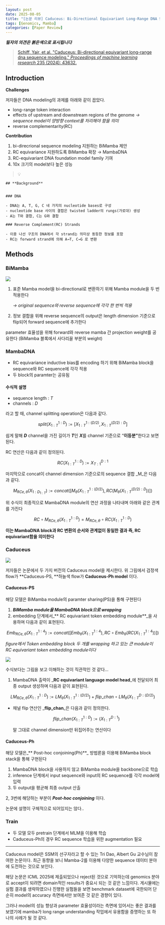 ```yaml
---
layout: post
date: 2025-08-05
title: "[논문 리뷰] Caduceus: Bi-Directional Equivariant Long-Range DNA Sequence Modeling"
tags: [Genomics, Mamba]
categories: [Paper Review]
---
```


<span class="notion-red">_**필자의 의견은 붉은색으로 표시됩니다**_</span>


> [Schiff, Yair, et al. "Caduceus: Bi-directional equivariant long-range dna sequence modeling." ](https://pmc.ncbi.nlm.nih.gov/articles/PMC12189541/)[_Proceedings of machine learning research_](https://pmc.ncbi.nlm.nih.gov/articles/PMC12189541/)[ 235 (2024): 43632.](https://pmc.ncbi.nlm.nih.gov/articles/PMC12189541/)



## Introduction


**Challenges**


저자들은 DNA modeling의 과제를 아래와 같이 꼽았다.

- long-range token interaction
- effects of upstream and downstream regions of the genome 
_→ sequence model이 양방향 context를 처리해야 함을 의미_
- reverse complementarity(RC)

**Contribution**

1. bi-direcrional sequence modeling 지원하는 BiMamba 제안
1. RC equivariance 지원하도록 BiMamba 확장 → MambaDNA
1. RC-equivariant DNA foundation model family 기여
1. 10x 크기의 model보다 높은 성능

> 💡 


	## **Background**


	### DNA

	- DNA는 A, T, G, C 네 가지의 nucleotide bases로 구성
	- nucleotide base 사이의 결합은 twisted ladder의 rungs(가로대) 생성
	- A는 T와 결합, C는 G와 결합

	### Reverse Complement(RC) Strands

	- 이중 나선 구조의 DNA에서 각 strand는 의미상 동등한 정보를 포함
	- RC는 forward strand에 의해 A→T, C→G 로 변환


## Methods



### BiMamba


![](https://prod-files-secure.s3.us-west-2.amazonaws.com/542b861c-36a8-4051-84e5-8804b6728dba/2c247d59-7815-4980-99f0-8f0d21f445a7/image.png?X-Amz-Algorithm=AWS4-HMAC-SHA256&X-Amz-Content-Sha256=UNSIGNED-PAYLOAD&X-Amz-Credential=ASIAZI2LB466VHJJ3ZQP%2F20250924%2Fus-west-2%2Fs3%2Faws4_request&X-Amz-Date=20250924T150129Z&X-Amz-Expires=3600&X-Amz-Security-Token=IQoJb3JpZ2luX2VjENb%2F%2F%2F%2F%2F%2F%2F%2F%2F%2FwEaCXVzLXdlc3QtMiJHMEUCIDLJMZm7uZNRW1LvhIP608UDczpf5OzhdfemxtOnWVv1AiEAh7gjUFZP%2F8Ar3UpIG4rFY233h1KUDXRNoU01Mqo0HBAq%2FwMIXxAAGgw2Mzc0MjMxODM4MDUiDAbhtoQxwwJXkTFnjircA8aJW3osESDRXlOqe1NbXgumF9ZwUMW69%2F8pU4rWWzja5YQgE0jPbuG%2F4EgbM84EDn2tqtbkfMx86PtvG4kUCScc11MSky3IAojqfhyOx9KdYDXEPRrZAVO9hXjF6tpij4DRb4Xsrh35cu1jcVYWtfSim2LXjgcmVOLkLbSU%2FWrfLDl6q1UNicINeA15kajElfIwo9yCwhPIzbwYUQHV8IXqbl26vSoAwkyAc2X3UkaSNHyXoElp%2Fb7z84Mw1%2FmyhrmtRZHwRjo2wuSI77L523tzC6j%2Bm3ARQLDEbH9r7pep9s%2BDioSTPLCc2irPkUT17KG43KXRvuv0x1Y06H6aF21FdTOi4JDOc1NX0Y1hqSE0kQ%2FktdRKLWazUYp1Z4ESieUxG3rOsIWoTFyPIdm1iKbMp7ZdcWTsybvvP1GZK4W57X2xfyD07bw0%2Bj3CU8lnceK%2BXq%2B44n8gvH7X4st5Le0iZyINaUZEEZUfwX40RG7FRHjnTEH8urELtkWvq2VRraY2KOFm4EzE0tCR505wFus21QUrDQnT8%2F%2Bta67JM8MjR%2BkDyIkbowLapcaHV2J%2F4ILukjLePmI8Av5iDrBkX8iM5IvcFzcBCzdVbZZ8CHWbmwQNxLaqqt2bjYHGMMr2z8YGOqUBPXYDFwj1zX9je1CKz%2BhYY6MVC%2FlJDkFecXEogxzJN6Kt0O8NMANyk75x9NAVcubodw87sK8zj9Obj2bJMPKEVHo0irJSsSVIM4sygfbNNRTl8ZmM37UdGefhCe%2BydSJJbgyk0gFCjOLBsjKUIx24lFKfTSEuQ2D1PelGN%2FtQLY5JEVqLQ3gQ78nPo3sy6CDTcbgNnLBE5W3vBi5dGB0XonIlzPoL&X-Amz-Signature=0973a1c027fa102c96690da8706680162c6736eda3285a9c8e98e3092e4ad469&X-Amz-SignedHeaders=host&x-amz-checksum-mode=ENABLED&x-id=GetObject)

1. 표준 Mamba model을 bi-directional로 변환하기 위해 Mamba module을 두 번 적용한다

	_→ original sequence와 reverse sequence에 각각 한 번씩 적용_

1. 정보 결합을 위해 reverse sequence의 output은 length dimension 기준으로 flip되어 forward sequence에 추가한다

parameter 효율성을 위해 forward와 reverse mamba 간 projection weight를 공유한다 (BiMamba 블록에서 사다리꼴 부분의 weight)



### MambaDNA

- RC equivariance inductive bias를 encoding 하기 위해 BiMamba block을 sequence와 RC sequence에 각각 적용
- 두 block의 paramter는 공유됨


#### 수식적 설명

- sequence length : _T_
- channels : _D_

라고 할 때,  channel splitting operation은 다음과 같다.


$$
split(X^{1:D}_{1:T}):=[X^{1:(D/2)}_{1:T},X^{(D/2):D}_{1:T}]
$$


<span class="notion-red">쉽게 말해 </span><span class="notion-red">_**D**_</span><span class="notion-red"> channel을 가진 길이가 </span><span class="notion-red">_**T**_</span><span class="notion-red">인 </span><span class="notion-red">_**X**_</span><span class="notion-red">를 channel 기준으로 “</span><span class="notion-red">**이등분”**</span><span class="notion-red">한다고 보면 된다.</span>


RC 연산은 다음과 같이 정의된다.


$$
RC(X^{1:D}_{1:T}):=X^{D:1}_{T:1}
$$


마지막으로 concat이 channel dimension 기준으로의 sequence 결합 _M_은 다음과 같다.


$$
M_{RCe,\theta}(X_{1:D_{1:T}}):=concat([M_{\theta}(X^{1:(D/2)}_{1:T}),RC(M_{\theta}(X^{(D/2):D}_{1:T}))])
$$


위 수식이 최종적으로 MambaDNA module의 연산 과정을 나타내며 아래와 같은 관계를 가진다


$$
RC\circ M_{RCe,\theta}(X^{1:D}_{1:T}) = M_{RCe,\theta} \circ RC(X^{1:D}_{1:T})
$$


**이는 MambaDNA block과 RC 변환의 순서와 관계없이 동일한 결과 즉, RC equivariant함을 의미한다**



### Caduceus


![](https://prod-files-secure.s3.us-west-2.amazonaws.com/542b861c-36a8-4051-84e5-8804b6728dba/f94a60d7-8145-473b-aef9-7c68d3ec604a/image.png?X-Amz-Algorithm=AWS4-HMAC-SHA256&X-Amz-Content-Sha256=UNSIGNED-PAYLOAD&X-Amz-Credential=ASIAZI2LB466VHJJ3ZQP%2F20250924%2Fus-west-2%2Fs3%2Faws4_request&X-Amz-Date=20250924T150129Z&X-Amz-Expires=3600&X-Amz-Security-Token=IQoJb3JpZ2luX2VjENb%2F%2F%2F%2F%2F%2F%2F%2F%2F%2FwEaCXVzLXdlc3QtMiJHMEUCIDLJMZm7uZNRW1LvhIP608UDczpf5OzhdfemxtOnWVv1AiEAh7gjUFZP%2F8Ar3UpIG4rFY233h1KUDXRNoU01Mqo0HBAq%2FwMIXxAAGgw2Mzc0MjMxODM4MDUiDAbhtoQxwwJXkTFnjircA8aJW3osESDRXlOqe1NbXgumF9ZwUMW69%2F8pU4rWWzja5YQgE0jPbuG%2F4EgbM84EDn2tqtbkfMx86PtvG4kUCScc11MSky3IAojqfhyOx9KdYDXEPRrZAVO9hXjF6tpij4DRb4Xsrh35cu1jcVYWtfSim2LXjgcmVOLkLbSU%2FWrfLDl6q1UNicINeA15kajElfIwo9yCwhPIzbwYUQHV8IXqbl26vSoAwkyAc2X3UkaSNHyXoElp%2Fb7z84Mw1%2FmyhrmtRZHwRjo2wuSI77L523tzC6j%2Bm3ARQLDEbH9r7pep9s%2BDioSTPLCc2irPkUT17KG43KXRvuv0x1Y06H6aF21FdTOi4JDOc1NX0Y1hqSE0kQ%2FktdRKLWazUYp1Z4ESieUxG3rOsIWoTFyPIdm1iKbMp7ZdcWTsybvvP1GZK4W57X2xfyD07bw0%2Bj3CU8lnceK%2BXq%2B44n8gvH7X4st5Le0iZyINaUZEEZUfwX40RG7FRHjnTEH8urELtkWvq2VRraY2KOFm4EzE0tCR505wFus21QUrDQnT8%2F%2Bta67JM8MjR%2BkDyIkbowLapcaHV2J%2F4ILukjLePmI8Av5iDrBkX8iM5IvcFzcBCzdVbZZ8CHWbmwQNxLaqqt2bjYHGMMr2z8YGOqUBPXYDFwj1zX9je1CKz%2BhYY6MVC%2FlJDkFecXEogxzJN6Kt0O8NMANyk75x9NAVcubodw87sK8zj9Obj2bJMPKEVHo0irJSsSVIM4sygfbNNRTl8ZmM37UdGefhCe%2BydSJJbgyk0gFCjOLBsjKUIx24lFKfTSEuQ2D1PelGN%2FtQLY5JEVqLQ3gQ78nPo3sy6CDTcbgNnLBE5W3vBi5dGB0XonIlzPoL&X-Amz-Signature=7abe2ecf559e9ff603a9456433c3f13a95c1fecb88e491547ed09b2eaf8eb77c&X-Amz-SignedHeaders=host&x-amz-checksum-mode=ENABLED&x-id=GetObject)


저자들은 논문에서 두 가지 버전의 Caduceus model을 제시한다. 위 그림에서 검정색 flow가 **Caduceus-PS, **하늘색 flow가 **Caduceus-Ph model** 이다.



#### Caduceus-PS


해당 모델은 BiMamba module의 paramter sharing(PS)을 통해 구현된다

1. _**BiMamba module을 MambaDNA block으로 wrapping**_
1. embedding 단계에서_** RC equivariant token embedding module**_을 사용하며 다음과 같이 표현된다.

$$
Emb_{RCe,\theta}(X^{1:4}_{1:T}):=concat([Emb_{\theta}(X^{1:4}_{1:T}),RC \circ Emb_{\theta}(RC(X^{1:4}_{1:T}))])
$$


_figure에서 Token embedding block 두 개를 wrapping 하고 있는 큰 module이 RC equivariant token embedding module이다_


![](https://prod-files-secure.s3.us-west-2.amazonaws.com/542b861c-36a8-4051-84e5-8804b6728dba/b175e4da-71eb-4e91-8c23-a06dabe673c9/image.png?X-Amz-Algorithm=AWS4-HMAC-SHA256&X-Amz-Content-Sha256=UNSIGNED-PAYLOAD&X-Amz-Credential=ASIAZI2LB466VHJJ3ZQP%2F20250924%2Fus-west-2%2Fs3%2Faws4_request&X-Amz-Date=20250924T150129Z&X-Amz-Expires=3600&X-Amz-Security-Token=IQoJb3JpZ2luX2VjENb%2F%2F%2F%2F%2F%2F%2F%2F%2F%2FwEaCXVzLXdlc3QtMiJHMEUCIDLJMZm7uZNRW1LvhIP608UDczpf5OzhdfemxtOnWVv1AiEAh7gjUFZP%2F8Ar3UpIG4rFY233h1KUDXRNoU01Mqo0HBAq%2FwMIXxAAGgw2Mzc0MjMxODM4MDUiDAbhtoQxwwJXkTFnjircA8aJW3osESDRXlOqe1NbXgumF9ZwUMW69%2F8pU4rWWzja5YQgE0jPbuG%2F4EgbM84EDn2tqtbkfMx86PtvG4kUCScc11MSky3IAojqfhyOx9KdYDXEPRrZAVO9hXjF6tpij4DRb4Xsrh35cu1jcVYWtfSim2LXjgcmVOLkLbSU%2FWrfLDl6q1UNicINeA15kajElfIwo9yCwhPIzbwYUQHV8IXqbl26vSoAwkyAc2X3UkaSNHyXoElp%2Fb7z84Mw1%2FmyhrmtRZHwRjo2wuSI77L523tzC6j%2Bm3ARQLDEbH9r7pep9s%2BDioSTPLCc2irPkUT17KG43KXRvuv0x1Y06H6aF21FdTOi4JDOc1NX0Y1hqSE0kQ%2FktdRKLWazUYp1Z4ESieUxG3rOsIWoTFyPIdm1iKbMp7ZdcWTsybvvP1GZK4W57X2xfyD07bw0%2Bj3CU8lnceK%2BXq%2B44n8gvH7X4st5Le0iZyINaUZEEZUfwX40RG7FRHjnTEH8urELtkWvq2VRraY2KOFm4EzE0tCR505wFus21QUrDQnT8%2F%2Bta67JM8MjR%2BkDyIkbowLapcaHV2J%2F4ILukjLePmI8Av5iDrBkX8iM5IvcFzcBCzdVbZZ8CHWbmwQNxLaqqt2bjYHGMMr2z8YGOqUBPXYDFwj1zX9je1CKz%2BhYY6MVC%2FlJDkFecXEogxzJN6Kt0O8NMANyk75x9NAVcubodw87sK8zj9Obj2bJMPKEVHo0irJSsSVIM4sygfbNNRTl8ZmM37UdGefhCe%2BydSJJbgyk0gFCjOLBsjKUIx24lFKfTSEuQ2D1PelGN%2FtQLY5JEVqLQ3gQ78nPo3sy6CDTcbgNnLBE5W3vBi5dGB0XonIlzPoL&X-Amz-Signature=6ba442b5c63b26bfaa5b5b6637d3906aca604e77cd7e1e97adff1d978c3bf6a2&X-Amz-SignedHeaders=host&x-amz-checksum-mode=ENABLED&x-id=GetObject)


<span class="notion-red">수식보다는 그림을 보고 이해하는 것이 직관적인 것 같다…</span>

1. MambaDNA 출력이 _**RC equivariant language model head**_에 전달되어 최종 output 생성하며 다음과 같이 표현된다.

$$
LM_{RCe,\theta}(X^{1:D}_{1:T}):= LM_{\theta}(X^{1:(D/2)}_{1:T})+flip\_chan\circ LM_{\theta}(X^{D:(D/2)}_{1:T})
$$

- 채널 flip 연산인 _**flip\_chan**_은 다음과 같이 정의한다.

	$$
	flip\_chan(X^{1:D}_{1:T}):=(X^{D:1}_{1:T})
	$$


	말 그대로 channel dimension만 뒤집어주는 연산이다



#### Caduceus-Ph


해당 모델은_** Post-hoc conjoining(Ph)**_ 방법론을 이용해 BiMamba block stack을 통해 구현된다

1. MambaDNA block을 사용하지 않고 BiMamba module을 backbone으로 학습
1. inference 단계에서 input sequence와 input의 RC sequence를 각각 model에 입력
1. 두 output을 평균해 최종 output 산출

2, 3번에 해당하는 부분이 _**Post-hoc conjoining**_ 이다.


<span class="notion-red">논문에 설명이 구체적으로 되어있지는 않다..</span>



### Train

- 두 모델 모두 pretrain 단계에서 MLM을 이용해 학습
- Caduceus-Ph의 경우 RC sequence 학습을 위한 augmentation 필요

---


<span class="notion-red">Caduceus model은 SSM의 선구자라고 할 수 있는 Tri Dao, Albert Gu 교수님이 참여한 논문이다. 최근 동향을 보니 Mamba-2를 이용해 다양한 sequence 데이터 분야에 도전하는 것으로 보인다.</span>


<span class="notion-red">해당 논문은 ICML 2025에 제출되었으나 reject된 것으로 기억하는데 genomics 분야로 accept이 되려면 domain적인 results가 중요시 되는 것 같은 느낌이다. 게시물에는 실험 결과를 생략하였으나 진행한 실험들을 보면 benchmark dataset에 국한되어 단순히 model의 accuracy 측면에서만 보여준 것 같은 경향이 있다.</span>


<span class="notion-red">그러나 model의 성능 향상과 parameter 효율성이라는 측면에 있어서는 좋은 결과를 보였기에 mamba가 long range understanding 작업에서 유용함을 증명하는 또 하나의 사례가 될 것 같다.</span>


